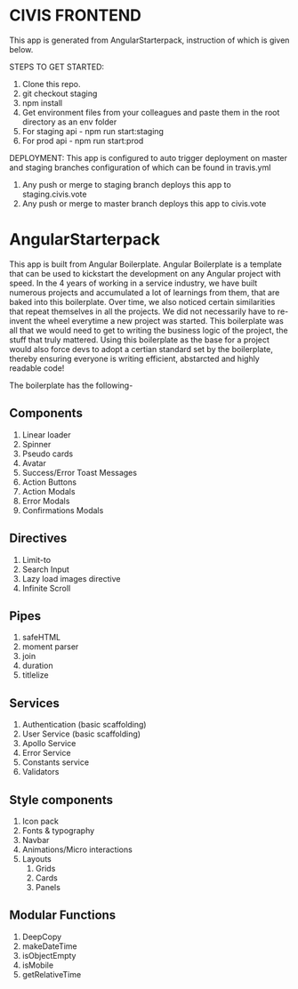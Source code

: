 # CIVIS FRONTEND

This app is generated from AngularStarterpack, instruction of which is given below.

STEPS TO GET STARTED:
1. Clone this repo.
2. git checkout staging
3. npm install
4. Get environment files from your colleagues and paste them in the root directory as an env folder
5. For staging api - npm run start:staging
6. For prod api - npm run start:prod

DEPLOYMENT:
This app is configured to auto trigger deployment on master and staging branches configuration of which can be found in travis.yml
1. Any push or merge to staging branch deploys this app to staging.civis.vote
2. Any push or merge to master branch deploys this app to civis.vote


# AngularStarterpack

This app is built from Angular Boilerplate. Angular Boilerplate is a template that can be used to kickstart the development on any Angular project with speed. In the 4 years of working in a service industry, we have built numerous projects and accumulated a lot of learnings from them, that are baked into this boilerplate. Over time, we also noticed certain similarities that repeat themselves in all the projects. We did not necessarily have to re-invent the wheel everytime a new project was started. This boilerplate was all that we would need to get to writing the business logic of the project, the stuff that truly mattered. Using this boilerplate as the base for a project would also force devs to adopt a certian standard set by the boilerplate, thereby ensuring everyone is writing efficient, abstarcted and highly readable code!

The boilerplate has the following- 

## Components

1. Linear loader
2. Spinner
3. Pseudo cards
4. Avatar
5. Success/Error Toast Messages
6. Action Buttons 
7. Action Modals 
8. Error Modals
9. Confirmations Modals

## Directives

1. Limit-to 
2. Search Input 
3. Lazy load images directive 
4. Infinite Scroll 

## Pipes

1. safeHTML 
2. moment parser 
3. join 
4. duration 
5. titlelize 

## Services

1. Authentication (basic scaffolding)
2. User Service (basic scaffolding)
3. Apollo Service
4. Error Service
5. Constants service
6. Validators

## Style components

1. Icon pack
2. Fonts & typography
3. Navbar 
4. Animations/Micro interactions
5. Layouts
    1. Grids
    2. Cards
    3. Panels

## Modular Functions

1. DeepCopy 
2. makeDateTime 
3. isObjectEmpty
4. isMobile 
5. getRelativeTime
